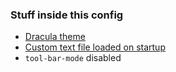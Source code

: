 ### Stuff inside this config
+ [Dracula theme](https://draculatheme.com/emacs)
+ [Custom text file loaded on startup](https://github.com/That1M8Head/.emacs.d/blob/main/startup.txt)
+ `tool-bar-mode` disabled
